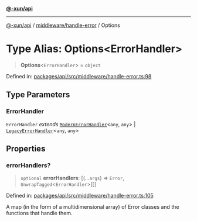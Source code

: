 [**@-xun/api**](../../../README.md)

***

[@-xun/api](../../../README.md) / [middleware/handle-error](../README.md) / Options

# Type Alias: Options\<ErrorHandler\>

> **Options**\<`ErrorHandler`\> = `object`

Defined in: [packages/api/src/middleware/handle-error.ts:98](https://github.com/Xunnamius/api-utils/blob/f159b4026fbac8d4de769d2a9e8cfaddf85d9e96/packages/api/src/middleware/handle-error.ts#L98)

## Type Parameters

### ErrorHandler

`ErrorHandler` *extends* [`ModernErrorHandler`](ModernErrorHandler.md)\<`any`, `any`\> \| [`LegacyErrorHandler`](LegacyErrorHandler.md)\<`any`, `any`\>

## Properties

### errorHandlers?

> `optional` **errorHandlers**: \[(...`args`) => `Error`, `UnwrapTagged`\<`ErrorHandler`\>\][]

Defined in: [packages/api/src/middleware/handle-error.ts:105](https://github.com/Xunnamius/api-utils/blob/f159b4026fbac8d4de769d2a9e8cfaddf85d9e96/packages/api/src/middleware/handle-error.ts#L105)

A map (in the form of a multidimensional array) of Error classes and the
functions that handle them.
